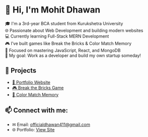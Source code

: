 # 👋 Hi, I'm Mohit Dhawan

🎓 I'm a 3rd-year BCA student from Kurukshetra University  
🌐 Passionate about Web Development and building modern websites  
💻 Currently learning Full-Stack MERN Development  
🎮 I’ve built games like Break the Bricks & Color Match Memory  
🧠 Focused on mastering JavaScript, React, and MongoDB  
🚀 My goal: Work as a developer and build my own startup someday!

## 📌 Projects
- [🔗 Portfolio Website](https://unickcarrer.github.io/Portfolio-website/)
- [🎮 Break the Bricks Game](https://unickcarrer.github.io/break-the-bricks/)
- [🧠 Color Match Memory](https://unickcarrer.github.io/color-match-memory/)

## 📫 Connect with me:
- ✉ Email: officialdhawan411@gmail.com
- 🌐 Portfolio: [View Site](https://unickcarrer.github.io/Portfolio-website/)
